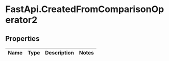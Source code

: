 # FastApi.CreatedFromComparisonOperator2

## Properties
Name | Type | Description | Notes
------------ | ------------- | ------------- | -------------
